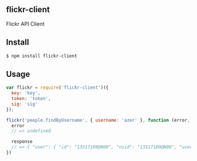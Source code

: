 ## flickr-client

Flickr API Client

## Install

```bash
$ npm install flickr-client
```

## Usage

```js
var flickr = require('flickr-client')({
  key: 'key',
  token: 'token',
  sig: 'sig'
});

flickr('people.findByUsername', { username: 'azer' }, function (error, response) {
  error
  // => undefined

  response
  // => { "user": { "id": "13517180@N00", "nsid": "13517180@N00", "username": { "_content": "azer" } }, "stat": "ok" }
})
```
